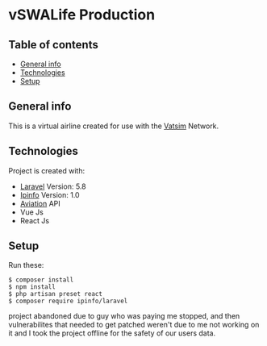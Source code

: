 # vSWALife Production

## Table of contents
* [General info](#general-info)
* [Technologies](#technologies)
* [Setup](#setup)

## General info
This is a virtual airline created for use with the [Vatsim](https://vatsim.net) Network.
	
## Technologies
Project is created with:
* [Laravel](https://laravel.com/docs/5.8) Version: 5.8
* [Ipinfo](https://github.com/ipinfo/laravel) Version: 1.0
* [Aviation](https://www.aviationapi.com/) API
* Vue Js
* React Js

## Setup
Run these:

```
$ composer install
$ npm install
$ php artisan preset react
$ composer require ipinfo/laravel

```
project abandoned due to guy who was paying me stopped, and then vulnerabilites that needed to get patched weren't due to me not working on it and I took the project offline for the safety of our users data.
